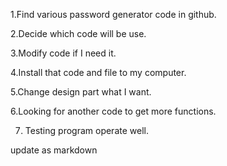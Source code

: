 1.Find various password generator code in github.

2.Decide which code will be use.

3.Modify code if I need it.

4.Install that code and file to my computer.

5.Change design part what I want.

6.Looking for another code to get more functions.

7. Testing program operate well.

update as markdown 
